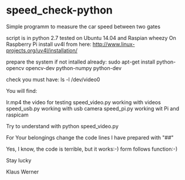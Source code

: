 # speed_check-python
Simple programm to measure the car speed between two gates

script is in python 2.7
tested on Ubuntu 14.04 and Raspian wheezy
On Raspberry Pi install uv4l from here:
http://www.linux-projects.org/uv4l/installation/

prepare the system if not intalled already:
sudo apt-get install python-opencv opencv-dev python-numpy python-dev

check you must have: ls -l /dev/video0

You will find:

lr.mp4                  the video for testing
speed_video.py   working with videos
speed_usb.py      working with usb camera
speed_pi.py         working wit Pi and raspicam

Try to understand with python speed_video.py

For Your belongings change the code lines I have prepared with "##"

Yes, I know, the code is terrible, but it works:-)
form follows function:-)

Stay lucky

Klaus Werner

